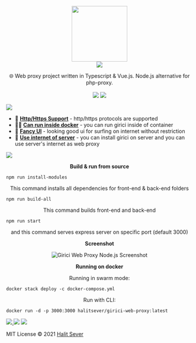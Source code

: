 <p align="center" class="logo-section">
<img src="https://i.ibb.co/nsmYYSc/Group-39.png" height="150"/>
</br>
<img src="https://halitsever-api.vercel.app/api/repo-title?title=Girici">

<p align="center">
🌐 Web proxy project written in Typescript & Vue.js. Node.js alternative for php-proxy.
<br/>
<br/>
<img src="https://img.shields.io/github/sponsors/halitsever"/> 
  <img src="https://img.shields.io/github/license/halitsever/girici-web-proxy"/> 
</p>
</p>


<a align="center">
<img src="https://halitsever-api.vercel.app/api/details"/>
</a>

- 📝 [**Http/Https Support**](#) - http/https protocols are supported
- 🧑‍💻 [**Can run inside docker**](#) - you can run girici inside of container
- 🎨 [**Fancy UI**](#) - looking good ui for surfing on internet without restriction
- 🎨 [**Use internet of server**](#) - you can install girici on server and you can use server's internet as web proxy




<a align="center" >
<img src="https://halitsever-api.vercel.app/api/installation"/>
</a>


<p align="center">
<b>Build & run from source</b>
</p>

```
npm run install-modules
```

<p align="center">
This command installs all dependencies for front-end & back-end folders
</p>

```
npm run build-all
```

<p align="center">This command builds front-end and back-end</p>

```
npm run start
```

<p align="center">and this command serves express server on specific port (default 3000)</p>
<p align="center">
<b>Screenshot</b>
</p>
<p align="center">
<img src="https://assets.halit.org/assets/github-repos/screenshots/girici-screenshot.png" alt="Girici Web Proxy Node.js Screenshot"/>
</p>

<p align="center">
<b>Running on docker</b>
</p>
<p align="center">Running in swarm mode:</p>

```
docker stack deploy -c docker-compose.yml
```

<p align="center">Run with CLI:</p>

```
docker run -d -p 3000:3000 halitsever/girici-web-proxy:latest
```





<a align="center" href="https://github.com/halitsever/girici-web-proxy/issues">
<img src="https://halitsever-api.vercel.app/api/issue"/>
</a>

<a align="center">
<img src="https://halitsever-api.vercel.app/api/sponsor"/>
</a>


<a align="center">
<img src="https://halitsever-api.vercel.app/api/license"/>
</a>

<p>
  MIT License © 2021 <a href="https://www.github.com/halitsever">Halit Sever</a>
</p>
